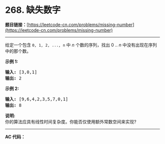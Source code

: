 # 268. 缺失数字

**题目链接：**[https://leetcode-cn.com/problems/missing-number](https://leetcode-cn.com/problems/missing-number)

---

<div class="content__1Y2H">
 <div class="notranslate">
  <p>给定一个包含 <code>0, 1, 2, ..., n</code>&nbsp;中&nbsp;<em>n</em>&nbsp;个数的序列，找出 0 .. <em>n</em>&nbsp;中没有出现在序列中的那个数。</p> 
  <p><strong>示例 1:</strong></p> 
  <pre class="language-text"><strong>输入:</strong> [3,0,1]
<strong>输出:</strong> 2
</pre> 
  <p><strong>示例&nbsp;2:</strong></p> 
  <pre class="language-text"><strong>输入:</strong> [9,6,4,2,3,5,7,0,1]
<strong>输出:</strong> 8
</pre> 
  <p><strong>说明:</strong><br> 你的算法应具有线性时间复杂度。你能否仅使用额外常数空间来实现?</p> 
 </div>
</div>

---

**AC 代码：**

```java

```